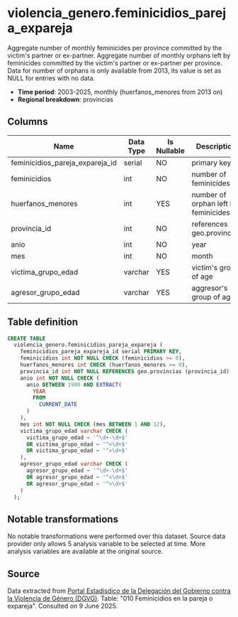 # violencia_genero.feminicidios_pareja_expareja

Aggregate number of monthly feminicides per province committed by the victim's partner or ex-partner. Aggregate number of monthly orphans left by feminicides committed by the victim's partner or ex-partner per province. Data for number of orphans is only available from 2013, its value is set as NULL for entries with no data.

- **Time period**: 2003-2025, monthly (huerfanos_menores from 2013 on)
- **Regional breakdown**: provincias

## Columns

| Name | Data Type | Is Nullable | Description |
| --- | --- | --- | --- |
| feminicidios_pareja_expareja_id | serial | NO | primary key |
| feminicidios | int | NO | number of feminicides |
| huerfanos_menores | int | YES | number of orphan left by feminicides |
| provincia_id | int | NO | references geo.provincias |
| anio | int | NO | year |
| mes | int | NO | month|
| victima_grupo_edad | varchar | YES | victim's group of age |
| agresor_grupo_edad | varchar | YES | aggresor's group of age |

## Table definition

```sql
CREATE TABLE
  violencia_genero.feminicidios_pareja_expareja (
    feminicidios_pareja_expareja_id serial PRIMARY KEY,
    feminicidios int NOT NULL CHECK (feminicidios >= 0),
    huerfanos_menores int CHECK (huerfanos_menores >= 0),
    provincia_id int NOT NULL REFERENCES geo.provincias (provincia_id),
    anio int NOT NULL CHECK (
      anio BETWEEN 1900 AND EXTRACT(
        YEAR
        FROM
          CURRENT_DATE
      )
    ),
    mes int NOT NULL CHECK (mes BETWEEN 1 AND 12),
    victima_grupo_edad varchar CHECK (
      victima_grupo_edad ~ '^\d+-\d+$'
      OR victima_grupo_edad ~ '^<\d+$'
      OR victima_grupo_edad ~ '^>\d+$'
    ),
    agresor_grupo_edad varchar CHECK (
      agresor_grupo_edad ~ '^\d+-\d+$'
      OR agresor_grupo_edad ~ '^<\d+$'
      OR agresor_grupo_edad ~ '^>\d+$'
    )
  );
```

## Notable transformations
No notable transformations were performed over this dataset. Source data provider only allows 5 analysis variable to be selected at time. More analysis variables are available at the original source. 

## Source
Data extracted from <a href="https://estadisticasviolenciagenero.igualdad.gob.es/" target="_blank">Portal Estadísdico de la Delegación del Gobierno contra la Violencia de Género (DGVG)</a>. Table: "010 Feminicidios en la pareja o expareja".
Consulted on 9 June 2025.
